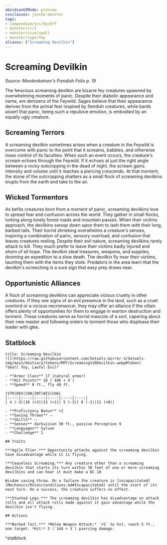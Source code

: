 ```yaml
---
obsidianUIMode: preview
cssclasses: json5e-monster
tags:
- compendium/src/5e/mff
- monster/cr/1
- monster/size/small
- monster/type/fey
aliases: ["Screaming Devilkin"]
---
```

# Screaming Devilkin
*Source: Mordenkainen's Fiendish Folio p. 19*  

The ferocious screaming devilkin are bizarre fey creatures spawned by overwhelming moments of panic. Despite their diabolic appearance and name, are denizens of the Feywild. Sages believe that their appearance derives from the primal fear inspired by fiendish creatures, while bards assert that panic, being such a repulsive emotion, is embodied by an equally ugly creature.

## Screaming Terrors

A screaming devilkin sometimes arises when a creature in the Feywild is overcome with panic to the point that it screams, babbles, and otherwise loses control of its faculties. When such an event occurs, the creature's scream echoes through the Feywild. If it echoes at just the right angle between a rocky outcropping in the dead of night, the scream gains intensity and volume until it reaches a piercing crescendo. At that moment, the stone of the outcropping shatters as a small flock of screaming devilkins erupts from the earth and take to the air.

## Wicked Tormentors

As befits creatures born from a moment of panic, screaming devilkins love to spread fear and confusion across the world. They gather in small flocks, lurking along lonely forest roads and mountain passes. When their victims approach, the devilkins swoop down upon them to lash them with their long, barbed tails. Their horrid shrieking overwhelms a creature's senses, inspiring a combination of panic, sensory overload, and confusion that leaves creatures reeling. Despite their evil nature, screaming devilkins rarely attack to kill. They much prefer to leave their victims badly injured and shorn of all hope. The devilkin steal treasures, weapons, and supplies, dooming an expedition to a slow death. The devilkin fly near their victims, taunting them with the items they stole. Predators in the area learn that the devilkin's screeching is a sure sign that easy prey draws near.

## Opportunistic Alliances

A flock of screaming devilkins can appreciate vicious cruelty in other creatures. If they see signs of an evil presence in the land, such as a cruel overlord or a vicious necromancer, they may offer an alliance if the villain offers plenty of opportunities for them to engage in wanton destruction and torment. These creatures serve as horrid mascots of a sort, capering about their new master and following orders to torment those who displease their leader with glee.

## Statblock

```ad-statblock
title: Screaming Devilkin
![](https://raw.githubusercontent.com/5etools-mirror-3/5etools-img/main/bestiary/tokens/MFF/Screaming%20Devilkin.webp#token)
*Small fey, Lawful Evil*

- **Armor Class** 17 (natural armor)
- **Hit Points** 18 (`4d6 + 4`)
- **Speed** 0 ft., fly 40 ft.

|STR|DEX|CON|INT|WIS|CHA|
|:---:|:---:|:---:|:---:|:---:|:---:|
| 4 (-3)|16 (+3)|13 (+1)| 5 (-3)| 8 (-1)|11 (+0)|

- **Proficiency Bonus** +2
- **Saving Throws** ⏤
- **Skills** ⏤
- **Senses** darkvision 30 ft., passive Perception 9
- **Languages** Sylvan
- **Challenge** 1

## Traits

***Agile Flier.*** Opportunity attacks against the screaming devilkin have disadvantage while it is flying.

***Ceaseless Screaming.*** Any creature other than a screaming devilkin that starts its turn within 30 feet of one or more screaming devilkins and can hear it must make a DC 10

Wisdom saving throw. On a failure the creature is [incapacitated](Mechanics/Rules/conditions.md#Incapacitated) until the start of its next turn. On a success, the creature suffers no effect.

***Stunted Legs.*** The screaming devilkin has disadvantage on attack rolls and all attack rolls made against it gain advantage while the devilkin isn't flying.

## Actions

***Barbed Tail.*** *Melee Weapon Attack:* `+5` to hit, reach 5 ft., one target. *Hit:* 5 (`1d4 + 3`) piercing damage.
```
^statblock